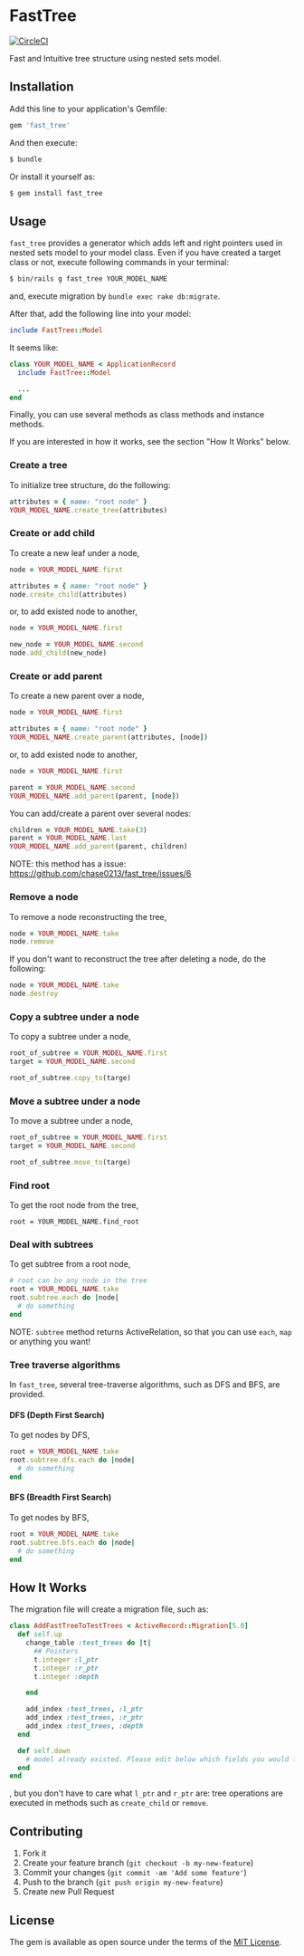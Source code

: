 # FastTree

[![CircleCI](https://circleci.com/gh/chase0213/fast_tree/tree/master.svg?style=svg)](https://circleci.com/gh/chase0213/fast_tree/tree/master)

Fast and Intuitive tree structure using nested sets model.

## Installation
Add this line to your application's Gemfile:

```ruby
gem 'fast_tree'
```

And then execute:
```bash
$ bundle
```

Or install it yourself as:
```bash
$ gem install fast_tree
```

## Usage

`fast_tree` provides a generator which adds left and right pointers used in nested sets model to your model class.
Even if you have created a target class or not, execute following commands in your terminal:

```bash
$ bin/rails g fast_tree YOUR_MODEL_NAME
```

and, execute migration by `bundle exec rake db:migrate`.

After that, add the following line into your model:

```ruby
include FastTree::Model
```

It seems like:

```ruby
class YOUR_MODEL_NAME < ApplicationRecord
  include FastTree::Model

  ...
end
```

Finally, you can use several methods as class methods and instance methods.

If you are interested in how it works, see the section "How It Works" below.

### Create a tree

To initialize tree structure, do the following:

```ruby
attributes = { name: "root node" }
YOUR_MODEL_NAME.create_tree(attributes)
```

### Create or add child

To create a new leaf under a node,

```ruby
node = YOUR_MODEL_NAME.first

attributes = { name: "root node" }
node.create_child(attributes)
```

or, to add existed node to another,

```ruby
node = YOUR_MODEL_NAME.first

new_node = YOUR_MODEL_NAME.second
node.add_child(new_node)
```

### Create or add parent

To create a new parent over a node,

```ruby
node = YOUR_MODEL_NAME.first

attributes = { name: "root node" }
YOUR_MODEL_NAME.create_parent(attributes, [node])
```

or, to add existed node to another,

```ruby
node = YOUR_MODEL_NAME.first

parent = YOUR_MODEL_NAME.second
YOUR_MODEL_NAME.add_parent(parent, [node])
```

You can add/create a parent over several nodes:

```ruby
children = YOUR_MODEL_NAME.take(3)
parent = YOUR_MODEL_NAME.last
YOUR_MODEL_NAME.add_parent(parent, children)
```

NOTE: this method has a issue: https://github.com/chase0213/fast_tree/issues/6

### Remove a node

To remove a node reconstructing the tree,

```ruby
node = YOUR_MODEL_NAME.take
node.remove
```

If you don't want to reconstruct the tree after deleting a node, do the following:

```ruby
node = YOUR_MODEL_NAME.take
node.destroy
```

### Copy a subtree under a node

To copy a subtree under a node,

```ruby
root_of_subtree = YOUR_MODEL_NAME.first
target = YOUR_MODEL_NAME.second

root_of_subtree.copy_to(targe)
```

### Move a subtree under a node

To move a subtree under a node,

```ruby
root_of_subtree = YOUR_MODEL_NAME.first
target = YOUR_MODEL_NAME.second

root_of_subtree.move_to(targe)
```

### Find root

To get the root node from the tree,

```
root = YOUR_MODEL_NAME.find_root
```

### Deal with subtrees

To get subtree from a root node,

```ruby
# root can be any node in the tree
root = YOUR_MODEL_NAME.take
root.subtree.each do |node|
  # do something
end
```

NOTE: `subtree` method returns ActiveRelation, so that you can use `each`, `map` or anything you want!

### Tree traverse algorithms

In `fast_tree`, several tree-traverse algorithms, such as DFS and BFS, are provided.

#### DFS (Depth First Search)

To get nodes by DFS,

```ruby
root = YOUR_MODEL_NAME.take
root.subtree.dfs.each do |node|
  # do something
end
```

#### BFS (Breadth First Search)

To get nodes by BFS,

```ruby
root = YOUR_MODEL_NAME.take
root.subtree.bfs.each do |node|
  # do something
end
```

## How It Works
The migration file will create a migration file, such as:

```ruby
class AddFastTreeToTestTrees < ActiveRecord::Migration[5.0]
  def self.up
    change_table :test_trees do |t|
      ## Pointers
      t.integer :l_ptr
      t.integer :r_ptr
      t.integer :depth

    end

    add_index :test_trees, :l_ptr
    add_index :test_trees, :r_ptr
    add_index :test_trees, :depth
  end

  def self.down
    # model already existed. Please edit below which fields you would like to remove in this migration.
  end
end
```

, but you don't have to care what `l_ptr` and `r_ptr` are:
tree operations are executed in methods such as `create_child` or `remove`.


## Contributing

1. Fork it
2. Create your feature branch (`git checkout -b my-new-feature`)
3. Commit your changes (`git commit -am 'Add some feature'`)
4. Push to the branch (`git push origin my-new-feature`)
5. Create new Pull Request

## License
The gem is available as open source under the terms of the [MIT License](http://opensource.org/licenses/MIT).

